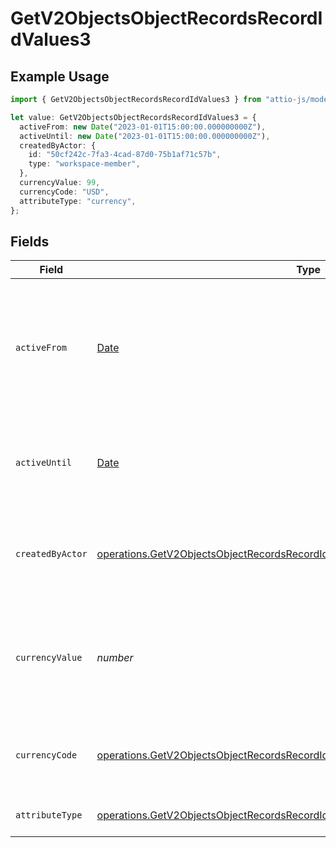 # GetV2ObjectsObjectRecordsRecordIdValues3

## Example Usage

```typescript
import { GetV2ObjectsObjectRecordsRecordIdValues3 } from "attio-js/models/operations";

let value: GetV2ObjectsObjectRecordsRecordIdValues3 = {
  activeFrom: new Date("2023-01-01T15:00:00.000000000Z"),
  activeUntil: new Date("2023-01-01T15:00:00.000000000Z"),
  createdByActor: {
    id: "50cf242c-7fa3-4cad-87d0-75b1af71c57b",
    type: "workspace-member",
  },
  currencyValue: 99,
  currencyCode: "USD",
  attributeType: "currency",
};
```

## Fields

| Field                                                                                                                                                                              | Type                                                                                                                                                                               | Required                                                                                                                                                                           | Description                                                                                                                                                                        | Example                                                                                                                                                                            |
| ---------------------------------------------------------------------------------------------------------------------------------------------------------------------------------- | ---------------------------------------------------------------------------------------------------------------------------------------------------------------------------------- | ---------------------------------------------------------------------------------------------------------------------------------------------------------------------------------- | ---------------------------------------------------------------------------------------------------------------------------------------------------------------------------------- | ---------------------------------------------------------------------------------------------------------------------------------------------------------------------------------- |
| `activeFrom`                                                                                                                                                                       | [Date](https://developer.mozilla.org/en-US/docs/Web/JavaScript/Reference/Global_Objects/Date)                                                                                      | :heavy_check_mark:                                                                                                                                                                 | The point in time at which this value was made "active". `active_from` can be considered roughly analogous to `created_at`.                                                        | 2023-01-01T15:00:00.000000000Z                                                                                                                                                     |
| `activeUntil`                                                                                                                                                                      | [Date](https://developer.mozilla.org/en-US/docs/Web/JavaScript/Reference/Global_Objects/Date)                                                                                      | :heavy_check_mark:                                                                                                                                                                 | The point in time at which this value was deactivated. If `null`, the value is active.                                                                                             | 2023-01-01T15:00:00.000000000Z                                                                                                                                                     |
| `createdByActor`                                                                                                                                                                   | [operations.GetV2ObjectsObjectRecordsRecordIdValuesRecordsResponseCreatedByActor](../../models/operations/getv2objectsobjectrecordsrecordidvaluesrecordsresponsecreatedbyactor.md) | :heavy_check_mark:                                                                                                                                                                 | The actor that created this value.                                                                                                                                                 | {<br/>"type": "workspace-member",<br/>"id": "50cf242c-7fa3-4cad-87d0-75b1af71c57b"<br/>}                                                                                           |
| `currencyValue`                                                                                                                                                                    | *number*                                                                                                                                                                           | :heavy_check_mark:                                                                                                                                                                 | A numerical representation of the currency value. A decimal with a max of 4 decimal places.                                                                                        | 99                                                                                                                                                                                 |
| `currencyCode`                                                                                                                                                                     | [operations.GetV2ObjectsObjectRecordsRecordIdValuesCurrencyCode](../../models/operations/getv2objectsobjectrecordsrecordidvaluescurrencycode.md)                                   | :heavy_minus_sign:                                                                                                                                                                 | The ISO4217 currency code representing the currency that the value is stored in.                                                                                                   | USD                                                                                                                                                                                |
| `attributeType`                                                                                                                                                                    | [operations.GetV2ObjectsObjectRecordsRecordIdValuesRecordsResponseAttributeType](../../models/operations/getv2objectsobjectrecordsrecordidvaluesrecordsresponseattributetype.md)   | :heavy_check_mark:                                                                                                                                                                 | The attribute type of the value.                                                                                                                                                   | currency                                                                                                                                                                           |